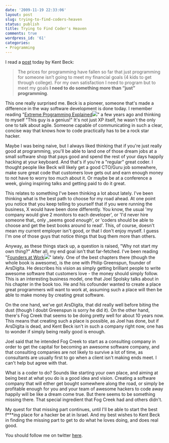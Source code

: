 ```yaml
---
date: '2009-11-19 22:33:06'
layout: post
slug: trying-to-find-coders-heaven
status: publish
title: Trying to Find Coder's Heaven
comments: true
wordpress_id: '61'
categories:
- Programming
---
```


I read a [post](http://www.threeriversinstitute.org/blog/?p=398) today by Kent Beck:


> The prices for programming have fallen so far that just programming for someone isn’t going to meet my financial goals (4 kids to get through college). For my own satisfaction I need to program but to meet my goals **I need to do something more than “just” programming**.


This one really surprised me. Beck is a pioneer, someone that's made a difference in the way software development is done today. I remember reading "[Extreme Programming Explained](http://www.amazon.com/gp/product/0321278658?ie=UTF8&tag=thcodu02-20&linkCode=as2&camp=1789&creative=9325&creativeASIN=0321278658)![](http://www.assoc-amazon.com/e/ir?t=thcodu02-20&l=as2&o=1&a=0321278658)" a few years ago and thinking to myself "This guy is a genius!" It's not just XP itself, he wasn't the only one to talk about agile. Someone capable of communicating in such a clear, concise way that knows how to code practically has to be a rock star hacker.

Maybe I was being naive, but I always liked thinking that if you're just really good at programming, you'll be able to land one of those dream jobs at a small software shop that pays good and spend the rest of your days happily hacking at your keyboard. And that's if you're a "regular" great coder. I thought people like Beck will likely get a good CTO/Guru job somewhere, make sure great code that customers love gets out and earn enough money to not have to worry too much about it. Or maybe be at a conference a week, giving inspiring talks and getting paid to do it great.

This relates to something I've been thinking a lot about lately. I've been thinking what is the best path to choose for my road ahead. At one point you notice that you keep telling to yourself that if you were running the business, X would have been done differently. You know, the usual 'my company would give 2 monitors to each developer', or 'I'd never hire someone that_ only _seems good _enough_', or 'coders should be able to choose and get the best books around to read'. This, of course, doesn't mean my current employer isn't good, or that I don't enjoy myself. I guess I'm one of those guys that notice things that bug them more than others.

Anyway, as these things stack up, a question is raised, "Why not start my own thing?" After all, my end goal isn't that far-fetched. I've been reading "[Founders at Work](http://www.amazon.com/gp/product/1430210788?ie=UTF8&tag=thcodu02-20&linkCode=as2&camp=1789&creative=9325&creativeASIN=1430210788)![](http://www.assoc-amazon.com/e/ir?t=thcodu02-20&l=as2&o=1&a=1430210788)" lately. One of the best chapters there (though the whole book is awesome), is the one with Philip Greenspun, founder of ArsDigita. He describes his vision as simply getting brilliant people to write awesome software that customers love - the money should simply follow. This is an interesting business model, one that Joel Spolsky talks about in his chapter in the book too. He and his cofounder wanted to create a place great programmers will want to work at, assuming such a place will then be able to make money by creating great software.

On the one hand, we've got ArsDigita, that did really well before biting the dust (though I doubt Greenspun is sorry he did it). On the other hand, there's Fog Creek that seems to be doing pretty well for about 10 years now. This means that creating such a place is possible, as Joel has done, but if ArsDigita is dead, and Kent Beck isn't in such a company right now, one has to wonder if simply being really good is enough.

Joel said that he intended Fog Creek to start as a consulting company in order to get the capital for becoming an awesome software company, and that consulting companies are not likely to survive a lot of time, as consultants are usually first to go when a client isn't making ends meet. I can't help but agree with that.

What is a coder to do? Sounds like starting your own place, and aiming at being best at what you do is a good idea and vision. Creating a software company that will either get bought somewhere along the road, or simply be profitable enough for you and your team of awesome hackers to code away happily will be like a dream come true. But there seems to be something missing there. That special ingredient that Fog Creek had and others didn't.

My quest for that missing part continues, until I'll be able to start the best f***ing place for a hacker be at in Israel. And my best wishes to Kent Beck in finding the missing part to get to do what he loves doing, and does real good.


You should follow me on twitter [here](http://twitter.com/avivby).
